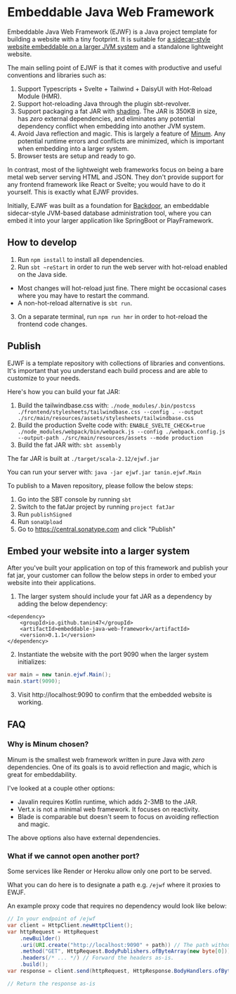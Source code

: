 Embeddable Java Web Framework
==============================

Embeddable Java Web Framework (EJWF) is a Java project template for building a website with a tiny footprint. 
It is suitable for <ins>a sidecar-style website embeddable on a larger JVM system</ins> and a standalone lightweight website.

The main selling point of EJWF is that it comes with productive and useful conventions and libraries such as:

1. Support Typescripts + Svelte + Tailwind + DaisyUI with Hot-Reload Module (HMR).
2. Support hot-reloading Java through the plugin sbt-revolver.
3. Support packaging a fat JAR with [shading](https://stackoverflow.com/questions/13620281/what-is-the-maven-shade-plugin-used-for-and-why-would-you-want-to-relocate-java). 
   The JAR is 350KB in size, has *zero* external dependencies, and eliminates any potential dependency conflict when embedding into another JVM system.
4. Avoid Java reflection and magic. This is largely a feature of [Minum](https://github.com/byronka/minum). Any potential runtime errors and conflicts are minimized, which is important when embedding into a larger system.
5. Browser tests are setup and ready to go.

In contrast, most of the lightweight web frameworks focus on being a bare metal web server serving HTML and JSON. 
They don't provide support for any frontend framework like React or Svelte; you would have to do it yourself. This is exactly what EJWF provides.

Initially, EJWF was built as a foundation for [Backdoor](https://github.com/tanin47/backdoor), an embeddable sidecar-style JVM-based database administration tool, where
you can embed it into your larger application like SpringBoot or PlayFramework.

How to develop
---------------

1. Run `npm install` to install all dependencies.
2. Run `sbt ~reStart` in order to run the web server with hot-reload enabled on the Java side.
  * Most changes will hot-reload just fine. There might be occasional cases where you may have to restart the command.
  * A non-hot-reload alternative is `sbt run`.
3. On a separate terminal, run `npm run hmr` in order to hot-reload the frontend code changes.


Publish
--------

EJWF is a template repository with collections of libraries and conventions. It's important that you understand
each build process and are able to customize to your needs.

Here's how you can build your fat JAR:

1. Build the tailwindbase.css with: `./node_modules/.bin/postcss ./frontend/stylesheets/tailwindbase.css --config . --output ./src/main/resources/assets/stylesheets/tailwindbase.css`
2. Build the production Svelte code with: `ENABLE_SVELTE_CHECK=true ./node_modules/webpack/bin/webpack.js --config ./webpack.config.js --output-path ./src/main/resources/assets --mode production`
3. Build the fat JAR with: `sbt assembly`

The far JAR is built at `./target/scala-2.12/ejwf.jar`

You can run your server with: `java -jar ejwf.jar tanin.ejwf.Main`

To publish to a Maven repository, please follow the below steps:

1. Go into the SBT console by running `sbt`
2. Switch to the fatJar project by running `project fatJar`
3. Run `publishSigned`
4. Run `sonaUpload`
5. Go to https://central.sonatype.com and click "Publish"

Embed your website into a larger system
----------------------------------------

After you've built your application on top of this framework and publish your fat jar,
your customer can follow the below steps in order to embed your website into their applications.

1. The larger system should include your fat JAR as a dependency by adding the below dependency:

```
<dependency>
    <groupId>io.github.tanin47</groupId>
    <artifactId>embeddable-java-web-framework</artifactId>
    <version>0.1.1</version>
</dependency>
```


2. Instantiate the website with the port 9090 when the larger system initializes:

```java
var main = new tanin.ejwf.Main();
main.start(9090);
```

3. Visit http://localhost:9090 to confirm that the embedded website is working.

FAQ
-----

### Why is Minum chosen? 

Minum is the smallest web framework written in pure Java with *zero* dependencies. One of its goals is to avoid reflection and magic, which is great for embeddability.

I've looked at a couple other options:

* Javalin requires Kotlin runtime, which adds 2-3MB to the JAR.
* Vert.x is not a minimal web framework. It focuses on reactivity.
* Blade is comparable but doesn't seem to focus on avoiding reflection and magic.

The above options also have external dependencies.

### What if we cannot open another port?

Some services like Render or Heroku allow only one port to be served.

What you can do here is to designate a path e.g. `/ejwf` where it proxies to EWJF.

An example proxy code that requires no dependency would look like below:

```java
// In your endpoint of /ejwf
var client = HttpClient.newHttpClient();
var httpRequest = HttpRequest
    .newBuilder()
    .uri(URI.create("http://localhost:9090" + path)) // The path without /ejwf
    .method("GET", HttpRequest.BodyPublishers.ofByteArray(new byte[0])) // Set the method and body in bytes
    .headers(/* ... */) // Forward the headers as-is.    
    .build();
var response = client.send(httpRequest, HttpResponse.BodyHandlers.ofByteArray());

// Return the response as-is
```
